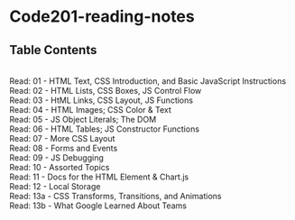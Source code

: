 # Code201-reading-notes
<h2>Table Contents</h2><br>
Read: 01 - HTML Text, CSS Introduction, and Basic JavaScript Instructions<br>
Read: 02 - HTML Lists, CSS Boxes, JS Control Flow<br>
Read: 03 - HtML Links, CSS Layout, JS Functions<br>
Read: 04 - HTML Images; CSS Color & Text<br>
Read: 05 - JS Object Literals; The DOM<br>
Read: 06 - HTML Tables; JS Constructor Functions<br>
Read: 07 - More CSS Layout<br>
Read: 08 - Forms and Events<br>
Read: 09 - JS Debugging<br>
Read: 10 - Assorted Topics<br>
Read: 11 - Docs for the HTML <canvas> Element & Chart.js<br>
Read: 12 - Local Storage<br>
Read: 13a - CSS Transforms, Transitions, and Animations<br>
Read: 13b - What Google Learned About Teams<br>
